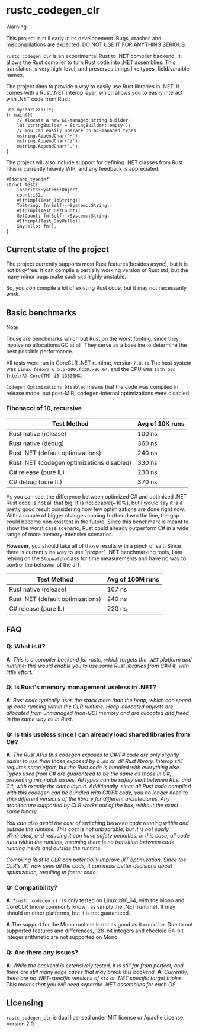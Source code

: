 # rustc_codegen_clr

> [!WARNING]
> This project is still early in its developement. Bugs, crashes and miscompilations are expected. DO NOT USE IT FOR ANYTHING SERIOUS.

`rustc_codegen_clr` is an experimental Rust to .NET compiler backend. It allows the Rust compiler to turn Rust code into .NET assemblies. This translation is very high-level, and preserves things like types,
field/varaible names. 

The project aims to provide a way to easily use Rust libraries in .NET. It comes with a Rust/.NET interop layer, which allows you to easily interact with .NET code from Rust:
```
use mychorizza::*;
fn main(){
    // Alocate a new GC-managed string builder
    let stringBuilder = StringBuilder::empty();
    // You can easily operate on GC-managed types
    mstring.AppendChar('H');
    mstring.AppendChar('i');
    mstring.AppendChar('.');
}
```
The project will also include support for defining .NET classes from Rust. This is currently heavily WIP, and any feedback is appreciated.
```
#[dotnet_typedef]
struct Test{
    inherits:System::Object,
    count:i32,
    #[fnimpl(Test_ToString)]
    ToString: fn(Self)->System::String,
    #[fnimpl(Test_GetCount)]
    GetCount: fn(Self)->System::String,
    #[fnimpl(Test_SayHello)]
    SayHello: fn(),
}
```
## Current state of the project

The project currently supports most Rust features(besides async), but it is not bug-free. It can compile a partially working version of Rust std, but the many minor bugs make such `std` highly unstable.

So, you *can* compile a lot of existing Rust code, but it may not necessarily *work*.
## Basic benchmarks

> [!NOTE]
> Those are benchmarks which put Rust on the worst footing, since they involve no allocations/GC at all. They serve as a baseline to determine the best possible performance.
>
> All tests were run in CoreCLR .NET runtime, version `7.0.11` The host system was `Linux fedora 6.5.5-200.fc38.x86_64`, and the CPU was `13th Gen Intel(R) Core(TM) i5-13500HX`.

`Codegen Optimizations Disabled` means that the code was compiled in release mode, but post-MIR, codegen-internal optimizations were disabled.

### Fibonacci of 10, recursive

| Test Method                                | Avg of 10K runs |
| ------------------------------------------ | --------------- |
| Rust native (release)                      | 100 ns          |
| Rust native (debug)                        | 360 ns          |
| Rust .NET (default optimizations)          | 240 ns          |
| Rust .NET (codegen optimizations disabled) | 330 ns          |
| C# release (pure IL)                       | 230 ns          |
| C# debug (pure IL)                         | 370 ns          |

As you can see, the difference between optimized C# and optimized .NET Rust code is not all that big. It is noticeable(~10%), but I would say it is a pretty good result considering how few optimizations are done right now. With a couple of bigger changes coming further down the line, the gap could become non-existent in the future. Since this benchmark is meant to show the worst case scenario, Rust could already outperform C# in a wide range of more memory-intensive scenarios.

**However**, you should take all of those results with a pinch of salt. Since there is currently no way to use "proper" .NET benchmarking tools, I am relying on the `Stopwatch` class for time measurements and have no way to control the behavior of the JIT. 

| Test Method                       | Avg of 100M runs |
| --------------------------------- | ---------------- |
| Rust native (release)             | 107 ns           |
| Rust .NET (default optimizations) | 240 ns           |
| C# release (pure IL)              | 220 ns           |

## FAQ

### Q: What is it?

**A**: *This is a compiler backend for rustc, which targets the `.NET` platform and runtime; this would enable you to use some Rust libraries from C#/F#, with little effort.*

### Q: Is Rust's memory management useless in .NET?

**A**: *Rust code typically uses the stack more than the heap, which can speed up code running within the CLR runtime. Heap-allocated objects are allocated from unmanaged (non-GC) memory and are allocated and freed in the same way as in Rust.*

### Q: Is this useless since I can already load shared libraries from C#?

**A**: *The Rust APIs this codegen exposes to C#/F# code are only slightly easier to use than those exposed by a .so or .dll Rust library. Interop still requires some effort, but the Rust code is bundled with everything else. Types used from C# are guaranteed to be the same as those in C#, preventing mismatch issues. All types can be safely sent between Rust and C#, with exactly the same layout. Additionally, since all Rust code compiled with this codegen can be bundled with C#/F# code, you no longer need to ship different versions of the library for different architectures. Any architecture supported by CLR works out of the box, without the exact same binary.*

*You can also avoid the cost of switching between code running within and outside the runtime. This cost is not unbearable, but it is not easily eliminated, and reducing it can have safety penalties. In this case, all code runs within the runtime, meaning there is no transition between code running inside and outside the runtime.*

*Compiling Rust to CLR can potentially improve JIT optimization. Since the CLR's JIT now sees all the code, it can make better decisions about optimization, resulting in faster code.*

### Q: Compatibility?

**A**: *`rustc_codegen_clr` is only tested on Linux x86_64, with the Mono and CoreCLR (more commonly known as simply the .NET runtime). It may should on other platforms, but it is not guaranteed.

**A** The support for the Mono runtime is not as good as it could be. Due to not supported features and differences, 128-bit integers and checked 64-bit integer arithmetic are not supported on Mono.

### Q: Are there any issues?

**A**: *While the backend is extensively tested, it is still far from perfect, and there are still many edge cases that may break this backend.*
**A**: *Currently, there are no .NET-specific versions of `std` or .NET specific target triples. This means that you will need separate .NET assemblies for each OS.*


## Licensing

`rustc_codegen_clr` is dual licensed under MIT license or Apache License, Version 2.0.
